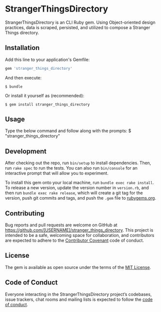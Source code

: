 # StrangerThingsDirectory

StrangerThingsDirectory is an CLI Ruby gem. Using Object-oriented design practices, data is scraped, persisted, and utilized to compose a Stranger Things directory.  



## Installation

Add this line to your application's Gemfile:

```ruby
gem 'stranger_things_directory'
```

And then execute:

    $ bundle

Or install it yourself as (recommended):

    $ gem install stranger_things_directory

## Usage

Type the below command and follow along with the prompts:
   $ "stranger_things_directory"

## Development

After checking out the repo, run `bin/setup` to install dependencies. Then, run `rake spec` to run the tests. You can also run `bin/console` for an interactive prompt that will allow you to experiment.

To install this gem onto your local machine, run `bundle exec rake install`. To release a new version, update the version number in `version.rb`, and then run `bundle exec rake release`, which will create a git tag for the version, push git commits and tags, and push the `.gem` file to [rubygems.org](https://rubygems.org).

## Contributing

Bug reports and pull requests are welcome on GitHub at https://github.com/[USERNAME]/stranger_things_directory. This project is intended to be a safe, welcoming space for collaboration, and contributors are expected to adhere to the [Contributor Covenant](http://contributor-covenant.org) code of conduct.

## License

The gem is available as open source under the terms of the [MIT License](https://opensource.org/licenses/MIT).

## Code of Conduct

Everyone interacting in the StrangerThingsDirectory project’s codebases, issue trackers, chat rooms and mailing lists is expected to follow the [code of conduct](https://github.com/[USERNAME]/stranger_things_directory/blob/master/CODE_OF_CONDUCT.md).

